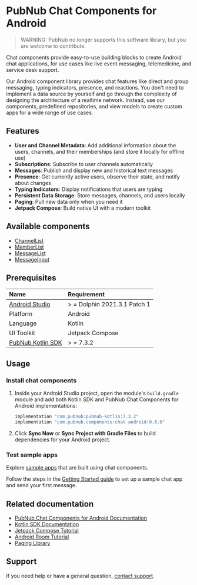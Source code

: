 # PubNub Chat Components for Android

> WARNING: PubNub no longer supports this software library, but you are welcome to contribute.

Chat components provide easy-to-use building blocks to create Android chat applications, for use
cases like live event messaging, telemedicine, and service desk support.

Our Android component library provides chat features like direct and group messaging, typing
indicators, presence, and reactions. You don't need to implement a data source by yourself and go
through the complexity of designing the architecture of a realtime network. Instead, use our
components, predefined repositories, and view models to create custom apps for a wide range of use
cases.

## Features

* **User and Channel Metadata**: Add additional information about the users, channels, and their
  memberships (and store it locally for offline use)
* **Subscriptions**: Subscribe to user channels automatically
* **Messages**: Publish and display new and historical text messages
* **Presence**: Get currently active users, observe their state, and notify about changes
* **Typing Indicators**: Display notifications that users are typing
* **Persistent Data Storage**: Store messages, channels, and users locally
* **Paging**: Pull new data only when you need it
* **Jetpack Compose**: Build native UI with a modern toolkit

## Available components

* [ChannelList](https://www.pubnub.com/docs/chat/community-supported/android/ui-components#channellist)
* [MemberList](https://www.pubnub.com/docs/chat/community-supported/android/ui-components#memberlist)
* [MessageList](https://www.pubnub.com/docs/chat/community-supported/android/ui-components#messagelist)
* [MessageInput](https://www.pubnub.com/docs/chat/community-supported/android/ui-components#messageinput)

## Prerequisites

| Name                                                           | Requirement                  |
|:---------------------------------------------------------------|:-----------------------------|
| [Android Studio](https://developer.android.com/studio/preview) | > = Dolphin 2021.3.1 Patch 1 |
| Platform                                                       | Android                      |
| Language                                                       | Kotlin                       |
| UI Toolkit                                                     | Jetpack Compose              |
| [PubNub Kotlin SDK](https://github.com/pubnub/kotlin)          | > = 7.3.2                    |

## Usage

### Install chat components

1. Inside your Android Studio project, open the module's `build.gradle` module and add both Kotlin
   SDK and PubNub Chat Components for Android implementations:

    ```kotlin
    implementation "com.pubnub:pubnub-kotlin:7.3.2"
    implementation "com.pubnub.components:chat-android:0.6.0"
    ```

2. Click **Sync Now** or **Sync Project with Gradle Files** to build dependencies for your Android
   project.

### Test sample apps

Explore [sample apps](https://github.com/pubnub/chat-components-android-examples/blob/master/README.md)
that are built using chat components.

Follow the steps in
the [Getting Started guide](https://www.pubnub.com/docs/chat/community-supported/android)
to set up a sample chat app and send your first message.

## Related documentation

* [PubNub Chat Components for Android Documentation](https://www.pubnub.com/docs/chat/community-supported/android)
* [Kotlin SDK Documentation](https://www.pubnub.com/docs/sdks/kotlin)
* [Jetpack Compose Tutorial](https://developer.android.com/jetpack/compose/tutorial)
* [Android Room Tutorial](https://developer.android.com/training/data-storage/room)
* [Paging Library](https://developer.android.com/topic/libraries/architecture/paging/v3-overview)

## Support

If you need help or have a general question, [contact support](mailto:support@pubnub.com).
